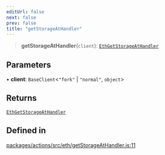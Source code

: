 ```yaml
---
editUrl: false
next: false
prev: false
title: "getStorageAtHandler"
---
```


> **getStorageAtHandler**(`client`): [`EthGetStorageAtHandler`](/reference/tevm/actions/type-aliases/ethgetstorageathandler/)

## Parameters

• **client**: `BaseClient`\<`"fork"` \| `"normal"`, `object`\>

## Returns

[`EthGetStorageAtHandler`](/reference/tevm/actions/type-aliases/ethgetstorageathandler/)

## Defined in

[packages/actions/src/eth/getStorageAtHandler.js:11](https://github.com/evmts/tevm-monorepo/blob/main/packages/actions/src/eth/getStorageAtHandler.js#L11)
